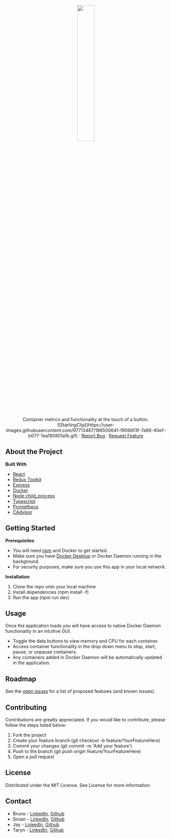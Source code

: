 <p align="center" width="100%">
  <a href=https://github.com/oslabs-beta/DockerVize"><img width="33%" src="https://user-images.githubusercontent.com/97713467/186445700-fcaa7778-5557-4947-9e1d-8e72ddd6e5ca.png"></a><br>
  Container metrics and functionality at the touch of a button.<br>
![StartingClip](https://user-images.githubusercontent.com/97713467/186500641-f9066f3f-7a66-40e1-b077-1ea195901a1b.gif)
 · <a href="https://github.com/oslabs-beta/DockerVize/issues">Report Bug</a> · <a href="https://github.com/oslabs-beta/DockerVize/issues">Request Feature</a>
 </p>
 <p>
 <h2> About the Project</h2>
 <b> Built With </b>
 
 - [React](https://reactjs.org/docs/getting-started.html)
 - [Redux Toolkit](https://redux-toolkit.js.org/)
 - [Express](https://expressjs.com/)
 - [Docker](https://www.docker.com/)
 - [Node child_process](https://nodejs.org/en/)
 - [Typescript](https://www.typescriptlang.org/)
 - [Prometheus](https://prometheus.io/)
 - [CAdvisor](https://github.com/google/cadvisor)
 
 <h2>Getting Started</h2>

 <b>Prerequisites</b>
 
 - You will need [npm](https://www.npmjs.com/) and Docker to get started.
 - Make sure you have <a href="https://www.docker.com/products/docker-desktop/">Docker Desktop</a> or Docker Daemon running in the background.
 - For security purposes, make sure you use this app in your local network.
 
 <b>Installation</b>
 
 1. Clone the repo onto your local machine
 2. Install dependencies (npm install -f)
 3. Run the app (npm run dev)

<h2>Usage</h2>
Once the application loads you will have access to native Docker Daemon functionality in an intuitive GUI.

- Toggle the data buttons to view memory and CPU for each container.
- Access container functionality in the drop down menu to stop, start, pause, or unpause containers.
- Any containers added in Docker Daemon will be automatically updated in the application. 

<h2>Roadmap</h2>
See the <a href="https://github.com/oslabs-beta/DockerVize/issues">open issues</a> for a list of proposed features (and known issues).

<h2>Contributing</h2>
Contributions are greatly appreciated. If you would like to contribute, please follow the steps listed below:

1. Fork the project
2. Create your feature branch (git checkout -b feature/YourFeatureHere)
3. Commit your changes (git commit -m 'Add your feature')
4. Push to the branch (git push origin feature/YourFeatureHere)
5. Open a pull request

<h2>License</h2>
Distributed under the MIT License. See License for more information.

<h2>Contact</h2>

- Bruno - [LinkedIn](https://www.linkedin.com/in/alberobruno/), [Github](https://github.com/alberobruno)
- Sinian - [LinkedIn](https://www.linkedin.com/in/sinian-ma/), [Github](https://github.com/ian-ma-nyc)
- Jay - [LinkedIn](https://www.linkedin.com/in/jay-hickey-4a18751a0/), [Github](https://github.com/J-hickey)
- Taryn - [LinkedIn](https://www.linkedin.com/in/taryncunha/), [Github](https://github.com/cunhanator)
